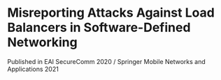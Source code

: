 # Misreporting Attacks Against Load Balancers in Software-Defined Networking
Published in EAI SecureComm 2020 / Springer Mobile Networks and Applications 2021
